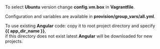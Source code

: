 To select **Ubuntu** version change **config.vm.box** in **Vagrantfile**.  

Configuration and variables are available in **provision/group_vars/all.yml**.

To use existing **Angular** code: copy it to root project directory and specify **{{ app_dir_name }}**,  
if this directory does not exist latest **Angular** will be downloaded for new projects.
